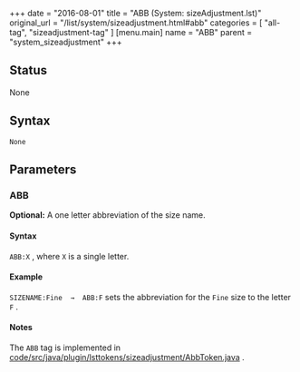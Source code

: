 +++
date = "2016-08-01"
title = "ABB (System: sizeAdjustment.lst)"
original_url = "/list/system/sizeadjustment.html#abb"
categories = [ "all-tag", "sizeadjustment-tag" ]
[menu.main]
    name = "ABB"
    parent = "system_sizeadjustment"
+++

## Status

None

## Syntax

`None`

## Parameters




<span id="abb"></span>

### ABB

**Optional:** A one letter abbreviation of the size name.

#### Syntax

`ABB:X` , where `X` is a single letter.

#### Example

`SIZENAME:Fine  →  ABB:F` sets the abbreviation for the `Fine` size to
the letter `F` .

#### Notes

The `ABB` tag is implemented in
[code/src/java/plugin/lsttokens/sizeadjustment/AbbToken.java](https://github.com/PCGen/pcgen/blob/master/code/src/java/plugin/lsttokens/sizeadjustment/AbbToken.java)
.

